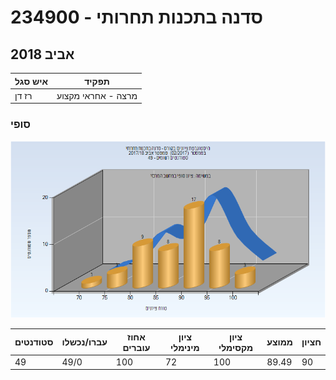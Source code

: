 # 234900 - סדנה בתכנות תחרותי

## אביב 2018

| איש סגל | תפקיד |
| ---- | ---- |
| רז דן | מרצה - אחראי מקצוע |

### סופי

![201702 Finals](201702/Finals.png)

| סטודנטים | עברו/נכשלו | אחוז עוברים | ציון מינימלי | ציון מקסימלי | ממוצע | חציון |
| ---- | ---- | ---- | ---- | ---- | ---- | ---- |
| 49 | 49/0 | 100 | 72 | 100 | 89.49 | 90 |

